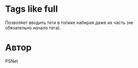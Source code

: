 Tags like full
==============

Позволяет вводить теги в топике набирая даже их часть (не обязательно начало тега).

Автор
=====

PSNet
